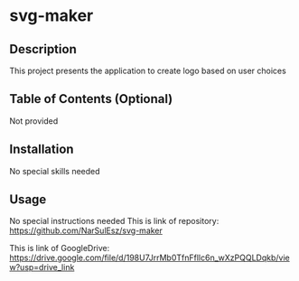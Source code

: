 # svg-maker
## Description

This project presents the application to create logo based on user choices

## Table of Contents (Optional)

Not provided
    

## Installation

No special skills needed

## Usage

No special instructions needed
This is link of repository: https://github.com/NarSulEsz/svg-maker

This is link of GoogleDrive: https://drive.google.com/file/d/198U7JrrMb0TfnFfllc6n_wXzPQQLDqkb/view?usp=drive_link


